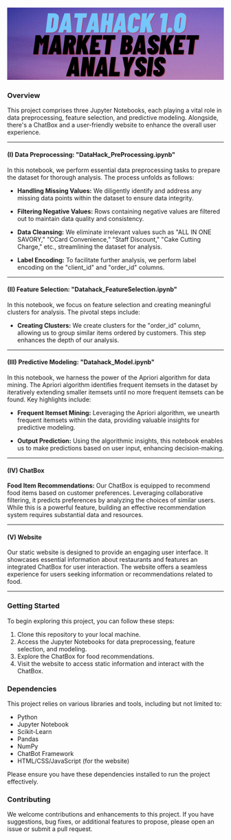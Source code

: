 
<img src="Today.png" width="1000"> </img>

### Overview

This project comprises three Jupyter Notebooks, each playing a vital role in data preprocessing, feature selection, and predictive modeling. Alongside, there's a ChatBox and a user-friendly website to enhance the overall user experience.

---

#### (I) Data Preprocessing: "DataHack_PreProcessing.ipynb"

In this notebook, we perform essential data preprocessing tasks to prepare the dataset for thorough analysis. The process unfolds as follows:

- **Handling Missing Values:** We diligently identify and address any missing data points within the dataset to ensure data integrity.

- **Filtering Negative Values:** Rows containing negative values are filtered out to maintain data quality and consistency.

- **Data Cleansing:** We eliminate irrelevant values such as "ALL IN ONE SAVORY," "CCard Convenience," "Staff Discount," "Cake Cutting Charge," etc., streamlining the dataset for analysis.

- **Label Encoding:** To facilitate further analysis, we perform label encoding on the "client_id" and "order_id" columns.

---

#### (II) Feature Selection: "Datahack_FeatureSelection.ipynb"

In this notebook, we focus on feature selection and creating meaningful clusters for analysis. The pivotal steps include:

- **Creating Clusters:** We create clusters for the "order_id" column, allowing us to group similar items ordered by customers. This step enhances the depth of our analysis.

---

#### (III) Predictive Modeling: "Datahack_Model.ipynb"

In this notebook, we harness the power of the Apriori algorithm for data mining. The Apriori algorithm identifies frequent itemsets in the dataset by iteratively extending smaller itemsets until no more frequent itemsets can be found. Key highlights include:

- **Frequent Itemset Mining:** Leveraging the Apriori algorithm, we unearth frequent itemsets within the data, providing valuable insights for predictive modeling.

- **Output Prediction:** Using the algorithmic insights, this notebook enables us to make predictions based on user input, enhancing decision-making.

---

#### (IV) ChatBox

**Food Item Recommendations:** Our ChatBox is equipped to recommend food items based on customer preferences. Leveraging collaborative filtering, it predicts preferences by analyzing the choices of similar users. While this is a powerful feature, building an effective recommendation system requires substantial data and resources.

---

#### (V) Website

Our static website is designed to provide an engaging user interface. It showcases essential information about restaurants and features an integrated ChatBox for user interaction. The website offers a seamless experience for users seeking information or recommendations related to food.

---

### Getting Started

To begin exploring this project, you can follow these steps:

1. Clone this repository to your local machine.
2. Access the Jupyter Notebooks for data preprocessing, feature selection, and modeling.
3. Explore the ChatBox for food recommendations.
4. Visit the website to access static information and interact with the ChatBox.

### Dependencies

This project relies on various libraries and tools, including but not limited to:

- Python
- Jupyter Notebook
- Scikit-Learn
- Pandas
- NumPy
- ChatBot Framework
- HTML/CSS/JavaScript (for the website)

Please ensure you have these dependencies installed to run the project effectively.

### Contributing

We welcome contributions and enhancements to this project. If you have suggestions, bug fixes, or additional features to propose, please open an issue or submit a pull request.
